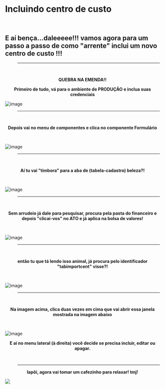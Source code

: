 # Incluindo centro de custo

<br>

## E aí bença...daleeeee!!! vamos agora para um passo a passo de como "arrente" inclui um novo centro de custo !!!   

> ---------------------------------------------------
<br>

<p align = "center">
    <strong> QUEBRA NA EMENDA!! </strong> 
</p>

<p align = "center">
    <strong> Primeiro de tudo, vá para o ambiente de PRODUÇÃO e inclua suas credenciais </strong> 
</p>

![image](https://user-images.githubusercontent.com/95197081/176182768-9c07e26f-13a4-43ac-87f7-473b876d3882.png)

> ---------------------------------------------------
<br>

<p align = "center">
    <strong> Depois vai no menu de componentes e clica no componente Formulário </strong> 
</p>

<br>

![image](https://user-images.githubusercontent.com/95197081/176188763-bc790f32-a7ff-4dd4-b163-677f2c091500.png)

> ---------------------------------------------------
<br>

<p align = "center">
    <strong> Aí tu vai "timbora" para a aba de (tabela-cadastro) beleza?! </strong> 
</p>

<br>

![image](https://user-images.githubusercontent.com/95197081/176191587-dd7d4fc0-2ab1-4b0f-b1be-065b7d30396b.png)

> ---------------------------------------------------
<br>

<p align = "center">
    <strong> Sem arrudeio já dale para pesquisar, procura pela pasta do financeiro e depois "clicai-vos" no ATO e já aplica na bolsa de valores! </strong> 
</p>

<br>

![image](https://user-images.githubusercontent.com/95197081/176195598-233bf84f-ade9-4a9a-b547-fbc823484bba.png)

> ---------------------------------------------------
<br>

<p align = "center">
    <strong> então tu que tá lendo isso animal, já procura pelo identificador "tabimportcent" visse?! </strong> 
</p>

<br>

![image](https://user-images.githubusercontent.com/95197081/176196698-60d77392-3a4e-4fcc-81c8-5f8d37a40c83.png)

> ---------------------------------------------------

<br>

<p align = "center">
    <strong> Na imagem acima, clica duas vezes em cima que vai abrir essa janela mostrada na imagem abaixo </strong> 
</p>

<br>

![image](https://user-images.githubusercontent.com/95197081/176198710-a1122593-f5bf-4dfc-8eda-63b8e0ee9b13.png)

<p align = "center">
    <strong> E aí no menu lateral (à direita) você decide se precisa incluir, editar ou apagar. </strong> 
</p>

<br>

> ---------------------------------------------------
<p align = "center">
    <strong>Iapôi, agora vai tomar um cafezinho para relaxar! tmj! </strong> 
</p>

![](https://media4.giphy.com/media/mGK1g88HZRa2FlKGbz/giphy.gif?cid=ecf05e47rjyn4l1562fcb8wwz0m5m7vh78bsh5myu0jb21dw&rid=giphy.gif&ct=g)
